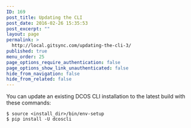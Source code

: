 ```yaml
---
ID: 169
post_title: Updating the CLI
post_date: 2016-02-26 15:35:53
post_excerpt: ""
layout: page
permalink: >
  http://local.gitsync.com/updating-the-cli-3/
published: true
menu_order: 25
page_options_require_authentication: false
page_options_show_link_unauthenticated: false
hide_from_navigation: false
hide_from_related: false
---
```

You can update an existing DCOS CLI installation to the latest build with these commands:

    $ source <install_dir>/bin/env-setup
    $ pip install -U dcoscli